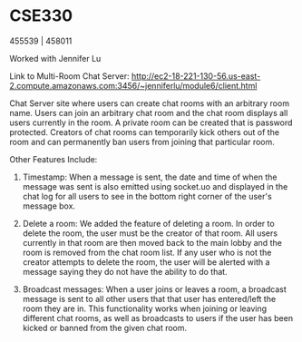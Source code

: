 # CSE330
455539 | 458011

Worked with Jennifer Lu

Link to Multi-Room Chat Server: http://ec2-18-221-130-56.us-east-2.compute.amazonaws.com:3456/~jenniferlu/module6/client.html

Chat Server site where users can create chat rooms with an arbitrary room name. Users can join an arbitrary chat room and the chat room displays all users currently in the room. A private room can be created that is password protected. Creators of chat rooms can temporarily kick others out of the room and can permanently ban users from joining that particular room.

Other Features Include:

1. Timestamp: When a message is sent, the date and time of when the message was sent is also emitted using socket.uo and displayed in the chat log for all users to see in the bottom right corner of the user's message box.

2. Delete a room: We added the feature of deleting a room. In order to delete the room, the user must be the creator of that room. All users currently in that room are then moved back to the main lobby and the room is removed from the chat room list.  If any user who is not the creator attempts to delete the room, the user will be alerted with a message saying they do not have the ability to do that.

3. Broadcast messages: When a user joins or leaves a room, a broadcast message is sent to all other users that that user has entered/left the room they are in.  This functionality works when joining or leaving different chat rooms, as well as broadcasts to users if the user has been kicked or banned from the given chat room.

